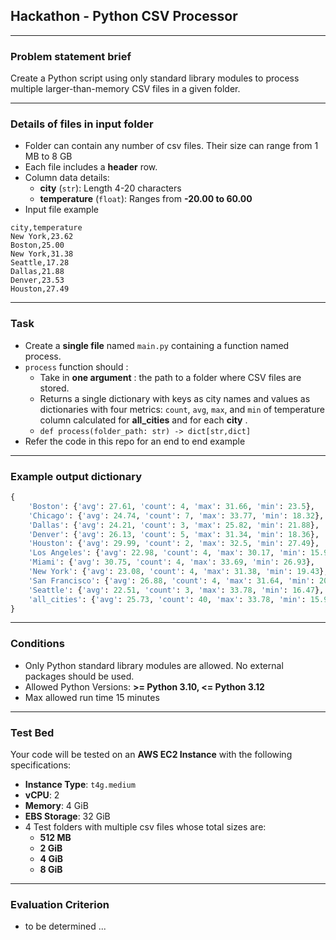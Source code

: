 
## Hackathon - Python CSV Processor

---

### Problem statement brief

Create a Python script using only standard library modules to process multiple larger-than-memory CSV files in a given folder.

---

### Details of files in input folder

- Folder can contain any number of csv files. Their size can range from 1 MB to 8 GB
- Each file includes a **header** row.
- Column data details:
    - **city** (`str`): Length 4-20 characters
    - **temperature** (`float`): Ranges from **-20.00 to 60.00**
- Input file example
```
city,temperature
New York,23.62
Boston,25.00
New York,31.38
Seattle,17.28
Dallas,21.88
Denver,23.53
Houston,27.49
```

---

### **Task**

- Create a **single file** named `main.py` containing a function named process.
- `process` function should :
    - Take in **one argument** : the path to a folder where CSV files are stored.
    - Returns a single dictionary with keys as city names and values as dictionaries with four metrics: `count`, `avg`, `max`, and `min` of temperature column calculated for **all_cities**
      and for each **city** .
    - ```def process(folder_path: str) -> dict[str,dict]```
- Refer the code in this repo for an end to end example

---

### **Example output dictionary**

```python
{
    'Boston': {'avg': 27.61, 'count': 4, 'max': 31.66, 'min': 23.5},
    'Chicago': {'avg': 24.74, 'count': 7, 'max': 33.77, 'min': 18.32},
    'Dallas': {'avg': 24.21, 'count': 3, 'max': 25.82, 'min': 21.88},
    'Denver': {'avg': 26.13, 'count': 5, 'max': 31.34, 'min': 18.36},
    'Houston': {'avg': 29.99, 'count': 2, 'max': 32.5, 'min': 27.49},
    'Los Angeles': {'avg': 22.98, 'count': 4, 'max': 30.17, 'min': 15.99},
    'Miami': {'avg': 30.75, 'count': 4, 'max': 33.69, 'min': 26.93},
    'New York': {'avg': 23.08, 'count': 4, 'max': 31.38, 'min': 19.43},
    'San Francisco': {'avg': 26.88, 'count': 4, 'max': 31.64, 'min': 20.0},
    'Seattle': {'avg': 22.51, 'count': 3, 'max': 33.78, 'min': 16.47},
    'all_cities': {'avg': 25.73, 'count': 40, 'max': 33.78, 'min': 15.99}
}
```
---
### **Conditions**
- Only Python standard library modules are allowed. No external packages should be used.
- Allowed Python Versions: **>= Python 3.10, <= Python 3.12**
- Max allowed run time 15 minutes
---

### Test Bed

Your code will be tested on an **AWS EC2 Instance** with the following specifications:

- **Instance Type**: `t4g.medium`
- **vCPU**: 2
- **Memory**: 4 GiB
- **EBS Storage**: 32 GiB
- 4 Test folders with multiple csv files whose total sizes are:
    - **512 MB**
    - **2 GiB**
    - **4 GiB**
    - **8 GiB**

---

### Evaluation Criterion

- to be determined ...

